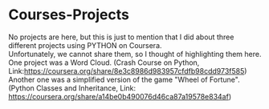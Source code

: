 # Courses-Projects
No projects are here, but this is just to mention that I did about three different projects using PYTHON on Coursera.<br />
Unfortunately, we cannot share them, so I thought of highlighting them here.<br />
One project was a Word Cloud. (Crash Course on Python, Link:https://coursera.org/share/8e3c8986d983957cfdfb98cdd973f585)<br />
Another one was a simplified version of the game "Wheel of Fortune". (Python Classes and Inheritance, Link: https://coursera.org/share/a14be0b490076d46ca87a19578e834af)
